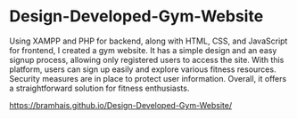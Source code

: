 # Design-Developed-Gym-Website


Using XAMPP and PHP for backend, along with HTML, CSS, and JavaScript for frontend, I created a gym website. It has a simple design and an easy signup process, allowing only registered users to access the site. With this platform, users can sign up easily and explore various fitness resources. Security measures are in place to protect user information. Overall, it offers a straightforward solution for fitness enthusiasts.

https://bramhais.github.io/Design-Developed-Gym-Website/
